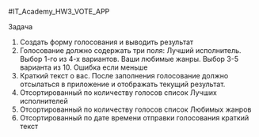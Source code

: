 #IT_Academy_HW3_VOTE_APP

Задача

1. Создать форму голосования и выводить результат
2. Голосование должно содержать три поля:
Лучший исполнитель. Выбор 1-го из 4-х вариантов.
Ваши любимые жанры. Выбор 3-5 варианта из 10. Ошибка если меньше
3. Краткий текст о вас.
После заполнения голосование должно отсылаться в приложение и отображать текущий
результат.
1. Отсортированный по количеству голосов список Лучших исполнителей
2. Отсортированный по количеству голосов список Любимых жанров
3. Отсортированный по дате времени отправки голосования краткий текст

